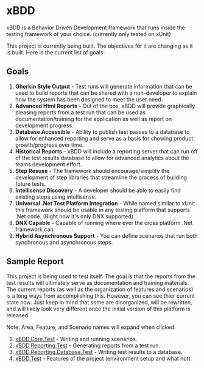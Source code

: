 # xBDD
xBDD is a Behavior Driven Development framework that runs inside the testing framework of your choice.
(currently only tested on xUnit)

This project is currently being built.  The objectives for it are changing as it is built.  Here is the current list of goals:

## Goals

1. **Gherkin Style Output** - Test runs will generate information that can be used to build reports 
that can be shared with a non-developer to explain how the system has been designed to meet the user need.
2. **Advanced Html Reports** - Out of the box, xBDD will provide graphically pleasing reports from a test run 
that can be used as documentation/training for the application as well as report on development progress.
2. **Database Accessible** - Ability to publish test passes to a database to allow for enhanced reporting
and serve as a basis for showing product growth/progress over time.
3. **Historical Reports** - xBDD will include a reporting server that can run off of the test results database
to allow for advanced analytics about the teams development effort.
3. **Step Resuse** - The framework should encourage/simplify the development of step libraries that streamline
the process of building future tests.
4. **Intellisense Discovery** - A developer should be able to easily find existing steps using intellisense.
5. **Universal .Net Test Platform Integration** - While named similar to xUnit this framework should be usable
in any testing platform that supports .Net code.  (Right now it's only DNX supported)
6. **DNX Capable** - Capable of running where ever the cross platform .Net framework can.
4. **Hybrid Asynchronous Support** - You can define scenarios that run both synchronous and asynchronous steps.

## Sample Report
This project is being used to test itself.  The goal is that the reports from the test results will ultimately 
serve as documentation and training materials.  The current reports (as well as the organization of features
and scenarios) is a long ways from accomplishing this.  However, you can see thier current state now.  Just 
keep in mind that some are disorganized, will be rewritten, and will likely look very different once the 
initial version of this platform is released.

Note: Area, Feature, and Scenario names will expand when clicked.


1. [xBDD.Core.Test](https://rawgit.com/Stewartarmbrecht/xBDD/master/xBDD/test/xBDD.Core.Test/xBDD.Core.Test.TestResults.html) - Writing and running scenarios.
2. [xBDD.Reporting.Test](https://rawgit.com/Stewartarmbrecht/xBDD/master/xBDD/test/xBDD.Reporting.Test/xBDD.Reporting.Test.TestResults.html) - Generating reports from a test run.
3. [xBDD.Reporting.Database.Test](https://rawgit.com/Stewartarmbrecht/xBDD/master/xBDD/test/xBDD.Reporting.Database.Test/xBDD.Reporting.Database.Test.TestResults.html) - Writing test results to a database.
4. [xBDD.Test](https://rawgit.com/Stewartarmbrecht/xBDD/master/xBDD/test/xBDD.Test/xBDD.Test.TestResults.html) - Features of the project (environment setup and what not).
